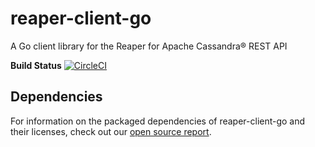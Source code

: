 # reaper-client-go
A Go client library for the Reaper for Apache Cassandra&reg; REST API

**Build Status**  [![CircleCI](https://circleci.com/gh/jsanda/reaper-client-go/tree/master.svg?style=svg)](https://circleci.com/gh/jsanda/reaper-client-go/tree/master)

## Dependencies

For information on the packaged dependencies of reaper-client-go and their licenses, check out our [open source report](https://app.fossa.com/reports/ee42f821-5e09-4347-8ffb-d4155b3f350b).
